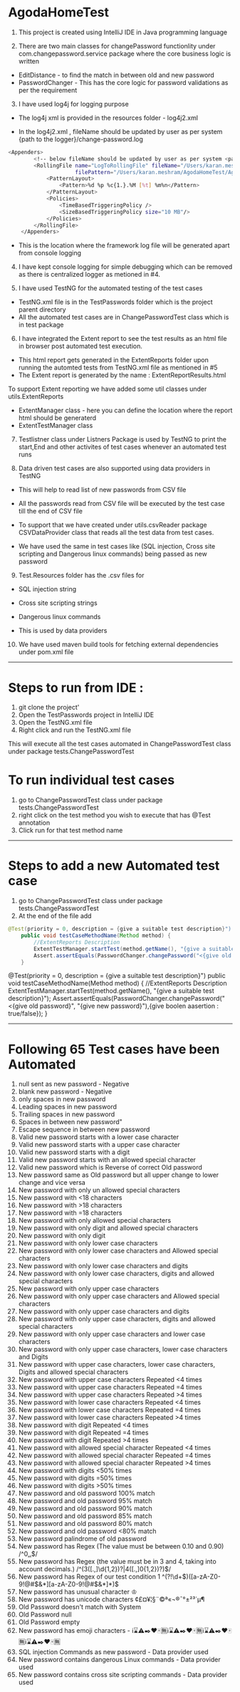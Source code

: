 # AgodaHomeTest

1) This project is created using IntelliJ IDE in Java programming language

2) There are two main classes for changePassword functionlity under com.changepassword.service package where the core business logic is written

- EditDistance - to find the match in between old and new password
- PasswordChanger - This has the core logic for password validations as per the requirement

3) I have used log4j for logging purpose
- The log4j xml is provided in the resources folder - log4j2.xml

- In the log4j2.xml , fileName should be updated by user as per system {path to the logger}/change-password.log
```bash
<Appenders>
        <!-- below fileName should be updated by user as per system <path to the logger>/change-password.log  -->
        <RollingFile name="LogToRollingFile" fileName="/Users/karan.meshram/AgodaHomeTest/AgodaHomeTest/TestPasswords/logs/change-password.log"
                     filePattern="/Users/karan.meshram/AgodaHomeTest/AgodaHomeTest/TestPasswords/logs/$${date:yyyy-MM}/change-password-%d{MM-dd-yyyy}-%i.log.gz">
            <PatternLayout>
                <Pattern>%d %p %c{1.}.%M [%t] %m%n</Pattern>
            </PatternLayout>
            <Policies>
                <TimeBasedTriggeringPolicy />
                <SizeBasedTriggeringPolicy size="10 MB"/>
            </Policies>
        </RollingFile>
    </Appenders>
```

- This is the location where the framework log file will be generated apart from console logging

4) I have kept console logging for simple debugging which can be removed as there is centralized logger as metioned in #4.

5) I have used TestNG for the automated testing of the test cases 

- TestNG.xml file is in the TestPasswords folder which is the project parent directory
- All the automated test cases are in ChangePasswordTest class which is in test package

6) I have integrated the Extent report to see the test results as an html file in browser post automated test execution.

- This html report gets generated in the ExtentReports folder upon running the automted tests from TestNG.xml file as mentioned in #5
- The Extent report is generated by the name : ExtentReportResults.html

To support Extent reporting we have added some util classes under utils.ExtentReports

- ExtentManager class - here you can define the location where the report html should be generaterd
- ExtentTestManager class 

7) Testlistner class under Listners Package is used by TestNG to print the start,End and other activites of test cases whenever an automated test runs

8) Data driven test cases are also supported using data providers in TestNG
- This will help to read list of new passwords from CSV file 
- All the passwords read from CSV file will be executed by the test case till the end of CSV file

- To support that we have created under utils.csvReader package CSVDataProvider class that reads all the test data from test cases.
- We have used the same in test cases like (SQL injection, Cross site scripting and Dangerous linux commands) being passed as new password

9) Test.Resources folder has the .csv files for 
- SQL injection string
- Cross site scripting strings
- Dangerous linux commands

- This is used by data providers

10) We have used maven build tools for fetching external dependencies under pom.xml file

----------------------------------------------------------------------------------------------------------------------------------------------------------------------
# Steps to run from IDE :
1. git clone the project'
2. Open the TestPasswords project in IntelliJ IDE
3. Open the TestNG.xml file
4. Right click and run the TestNG.xml file

This will execute all the test cases automated in ChangePasswordTest class under package tests.ChangePasswordTest

# To run individual test cases
1. go to ChangePasswordTest class under package tests.ChangePasswordTest
2. right click on the test method you wish to execute that has @Test annotation
3. Click run for that test method name

----------------------------------------------------------------------------------------------------------------------------------------------------------------------
# Steps to add a new Automated test case
1. go to ChangePasswordTest class under package tests.ChangePasswordTest
2. At the end of the file
add

```java
@Test(priority = 0, description = {give a suitable test description}")
    public void testCaseMethodName(Method method) {
        //ExtentReports Description
        ExtentTestManager.startTest(method.getName(), "{give a suitable test description}");
        Assert.assertEquals(PasswordChanger.changePassword("<{give old password}", "{give new password}"),{give boolen aasertion : true/false});
    }

```

@Test(priority = 0, description = {give a suitable test description}")
    public void testCaseMethodName(Method method) {
        //ExtentReports Description
        ExtentTestManager.startTest(method.getName(), "{give a suitable test description}");
        Assert.assertEquals(PasswordChanger.changePassword("<{give old password}", "{give new password}"),{give boolen aasertion : true/false});
    }

----------------------------------------------------------------------------------------------------------------------------------------------------------------------
# Following 65 Test cases have been Automated

1. null sent as new password - Negative
2. blank new password - Negative
3. only spaces in new password   
4. Leading spaces in new password
5. Trailing spaces in new password
6. Spaces in between new password"
7. Escape sequence in between new password 
8. Valid new password starts with a lower case character
9. Valid new password starts with a upper case character   
10. Valid new password starts with a digit
11. Valid new password starts with an allowed special character 
12. Valid new password which is Reverse of correct Old password
13. New password same as Old password but all upper change to lower change and vice versa   
14. New password with only un allowed special characters
15. New password with <18 characters
16. New password with >18 characters 
17. New password with =18 characters
18. New password with only allowed special characters
19. New password with only digit and allowed special characters
20. New password with only digit
21. New password with only lower case characters
22. New password with only lower case characters and Allowed special characters
23. New password with only lower case characters and digits  
24. New password with only lower case characters, digits and allowed special characters
25. New password with only upper case characters
26. New password with only upper case characters and Allowed special characters
27. New password with only upper case characters and digits
28. New password with only upper case characters, digits and allowed special characters
29. New password with only upper case characters and lower case characters 
30. New password with only upper case characters, lower case characters and Digits
31. New password with upper case characters, lower case characters, Digits and allowed special characters
32. New password with upper case characters Repeated <4 times
33. New password with upper case characters Repeated =4 times
34. New password with upper case characters Repeated >4 times
35. New password with lower case characters Repeated <4 times
36. New password with lower case characters Repeated =4 times
37. New password with lower case characters Repeated >4 times
38. New password with digit Repeated <4 times
39. New password with digit Repeated =4 times
40. New password with digit Repeated >4 times
41. New password with allowed special character Repeated <4 times
42. New password with allowed special character Repeated =4 times
43. New password with allowed special character Repeated >4 times 
44. New password with digits <50% times
45. New password with digits =50% times   
46. New password with digits >50% times
47. New password and old password 100% match 
48. New password and old password 95% match
49. New password and old password 90% match
50. New password and old password 85% match
51. New password and old password 80% match
52. New password and old password <80% match
53. New password palindrome of old password
54. New password has Regex (The value must be between 0.10 and 0.90) /^0[,.]([1-8]\\d|90)$/
55. New password has Regex (the value must be in 3 and 4, taking into account decimals.) /^(3([.,]\\d{1,2})?|4([.,]0{1,2})?)$/
56. New password has Regex of our test condition 1 ^(?!\\d+$)([a-zA-Z0-9!@#$&*][a-zA-Z0-9!@#$&*]*)$
57. New password has unusual character ♔
58. New password has unicode characters ¢£¤¥¦§¨©ª«¬®¯°±²³´µ¶
59. Old Password doesn't match with System
60. Old Password null
61. Old Password empty
62. New password has emoji characters - ℹ️⌛️⚠️✒️❤️🀄️🈚️ℹ️⌛️⚠️✒️❤️🀄️🈚️ℹ️⌛️⚠️✒️❤️🀄️🈚️ℹ️⌛️⚠️✒️❤️🀄️🈚️
63. SQL injection Commands as new password - Data provider used
64. New password contains dangerous Linux commands - Data provider used
65. New password contains cross site scripting commands - Data provider used


